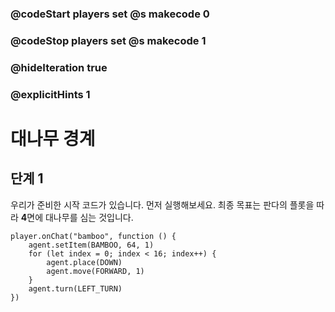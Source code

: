 ### @codeStart players set @s makecode 0
### @codeStop players set @s makecode 1

### @hideIteration true 
### @explicitHints 1


# 대나무 경계

## 단계 1
우리가 준비한 시작 코드가 있습니다. 먼저 실행해보세요. 최종 목표는 판다의 플롯을 따라 **4**면에 대나무를 심는 것입니다.

```template
player.onChat("bamboo", function () {
    agent.setItem(BAMBOO, 64, 1)
    for (let index = 0; index < 16; index++) {
        agent.place(DOWN)
        agent.move(FORWARD, 1)
    }
    agent.turn(LEFT_TURN)
})
```
